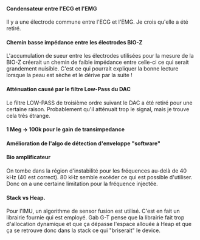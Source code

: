 #### Condensateur entre l'ECG et l'EMG
Il y a une électrode commune entre l'ECG et l'EMG. Je crois qu'elle a été retiré.

#### Chemin basse impédance entre les électrodes BIO-Z
L'accumulation de sueur entre les électrodes utilisées pour la mesure de la BIO-Z créerait un chemin de faible impédance entre celle-ci ce qui serait grandement nuisible. C'est ce qui pourrait expliquer la bonne lecture lorsque la peau est sèche et le dérive par la suite !

#### Atténuation causé par le filtre Low-Pass du DAC
Le filtre LOW-PASS de troisième ordre suivant le DAC a été retiré pour une certaine raison. Probablement qu'il atténuait trop le signal, mais je trouve cela très étrange. 

#### 1 Meg -> 100k pour le gain de transimpedance

#### Amélioration de l'algo de détection d'enveloppe "software"

#### Bio amplificateur
On tombe dans la région d'instabilité pour les fréquences au-delà de 40 kHz (40 est correct). 80 kHz semble excéder ce qui est possible d'utiliser. Donc on a une certaine limitation pour la fréquence injectée.

#### Stack vs Heap.

Pour l'IMU, un algorithme de sensor fusion est utilisé. C'est en fait un librairie fournie qui est employé. Gab G-T pense que la librairie fait trop d'allocation dynamique et que ça dépasse l'espace allouée à Heap et que ça se retrouve donc dans la stack ce qui "briserait" le device. 
